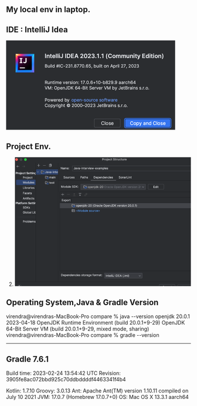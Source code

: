 ## My local env in laptop.
## IDE : IntelliJ Idea
![idea-version.png](..%2F..%2F..%2F..%2F..%2Fimg%2Fidea-version.png)
## Project Env.
2. ![idea_env.png](../../../../../img/idea_env.png)

## Operating System,Java & Gradle Version
virendra@virendras-MacBook-Pro compare % java --version
openjdk 20.0.1 2023-04-18
OpenJDK Runtime Environment (build 20.0.1+9-29)
OpenJDK 64-Bit Server VM (build 20.0.1+9-29, mixed mode, sharing)
virendra@virendras-MacBook-Pro compare % gradle --version

------------------------------------------------------------
Gradle 7.6.1
------------------------------------------------------------

Build time:   2023-02-24 13:54:42 UTC
Revision:     3905fe8ac072bbd925c70ddbddddf4463341f4b4

Kotlin:       1.7.10
Groovy:       3.0.13
Ant:          Apache Ant(TM) version 1.10.11 compiled on July 10 2021
JVM:          17.0.7 (Homebrew 17.0.7+0)
OS:           Mac OS X 13.3.1 aarch64
